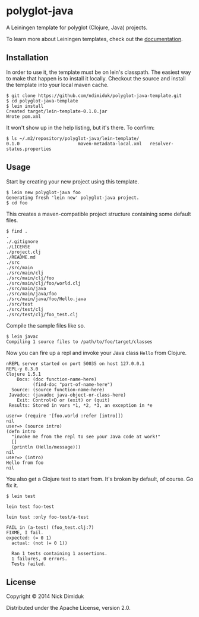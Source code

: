 # polyglot-java

A Leiningen template for polyglot (Clojure, Java) projects.

To learn more about Leiningen templates, check out the [documentation][0].

## Installation

In order to use it, the template must be on lein's classpath. The easiest way
to make that happen is to install it locally. Checkout the source and install
the template into your local maven cache.

    $ git clone https://github.com/ndimiduk/polyglot-java-template.git
    $ cd polyglot-java-template
    $ lein install
    Created target/lein-template-0.1.0.jar
    Wrote pom.xml
    
It won't show up in the help listing, but it's there. To confirm:

    $ ls ~/.m2/repository/polyglot-java/lein-template/
    0.1.0                      maven-metadata-local.xml   resolver-status.properties

## Usage

Start by creating your new project using this template.

    $ lein new polyglot-java foo
    Generating fresh 'lein new' polyglot-java project.
    $ cd foo

This creates a maven-compatible project structure containing some default
files.

    $ find .
    .
    ./.gitignore
    ./LICENSE
    ./project.clj
    ./README.md
    ./src
    ./src/main
    ./src/main/clj
    ./src/main/clj/foo
    ./src/main/clj/foo/world.clj
    ./src/main/java
    ./src/main/java/foo
    ./src/main/java/foo/Hello.java
    ./src/test
    ./src/test/clj
    ./src/test/clj/foo_test.clj

Compile the sample files like so.

    $ lein javac
    Compiling 1 source files to /path/to/foo/target/classes

Now you can fire up a repl and invoke your Java class `Hello` from Clojure.

    nREPL server started on port 50035 on host 127.0.0.1
    REPL-y 0.3.0
    Clojure 1.5.1
        Docs: (doc function-name-here)
              (find-doc "part-of-name-here")
      Source: (source function-name-here)
     Javadoc: (javadoc java-object-or-class-here)
        Exit: Control+D or (exit) or (quit)
     Results: Stored in vars *1, *2, *3, an exception in *e
    
    user=> (require '[foo.world :refer [intro]])
    nil
    user=> (source intro)
    (defn intro
      "invoke me from the repl to see your Java code at work!"
      []
      (println (Hello/message)))
    nil
    user=> (intro)
    Hello from foo
    nil

You also get a Clojure test to start from. It's broken by default, of course.
Go fix it.

    $ lein test
    
    lein test foo-test
    
    lein test :only foo-test/a-test
    
    FAIL in (a-test) (foo_test.clj:7)
    FIXME, I fail.
    expected: (= 0 1)
      actual: (not (= 0 1))
      
      Ran 1 tests containing 1 assertions.
      1 failures, 0 errors.
      Tests failed.

## License

Copyright © 2014 Nick Dimiduk

Distributed under the Apache License, version 2.0.

[0]: https://github.com/technomancy/leiningen/blob/master/doc/TEMPLATES.md
